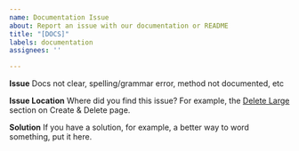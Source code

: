 ```yaml
---
name: Documentation Issue
about: Report an issue with our documentation or README
title: "[DOCS]"
labels: documentation
assignees: ''

---
```


**Issue**
Docs not clear, spelling/grammar error, method not documented, etc

**Issue Location**
Where did you find this issue? For example, the [Delete Large](https://db.coolstone.dev/v/2/create-and-delete#delete-large-records) section on Create & Delete page.

**Solution**
If you have a solution, for example, a better way to word something, put it here.
